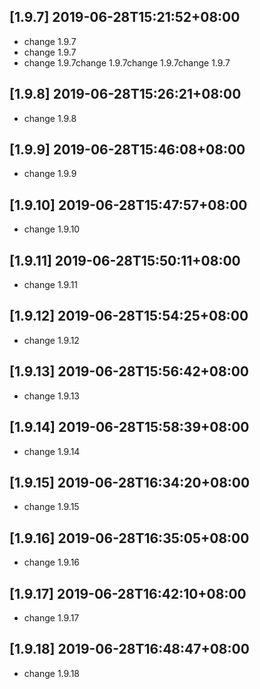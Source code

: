## [1.9.7] 2019-06-28T15:21:52+08:00
*  change 1.9.7
*  change 1.9.7
*  change 1.9.7change 1.9.7change 1.9.7change 1.9.7

## [1.9.8] 2019-06-28T15:26:21+08:00
*  change 1.9.8

## [1.9.9] 2019-06-28T15:46:08+08:00
*  change 1.9.9

## [1.9.10] 2019-06-28T15:47:57+08:00
*  change 1.9.10

## [1.9.11] 2019-06-28T15:50:11+08:00
*  change 1.9.11

## [1.9.12] 2019-06-28T15:54:25+08:00
*  change 1.9.12

## [1.9.13] 2019-06-28T15:56:42+08:00
*  change 1.9.13

## [1.9.14] 2019-06-28T15:58:39+08:00
*  change 1.9.14

## [1.9.15] 2019-06-28T16:34:20+08:00
*  change 1.9.15

## [1.9.16] 2019-06-28T16:35:05+08:00
*  change 1.9.16

## [1.9.17] 2019-06-28T16:42:10+08:00
*  change 1.9.17

## [1.9.18] 2019-06-28T16:48:47+08:00
*  change 1.9.18

